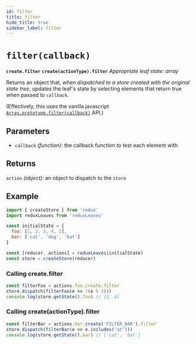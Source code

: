 ```yaml
---
id: filter
title: filter
hide_title: true
sidebar_label: filter
---
```


# `filter(callback)`
**`create.filter`**
**`create(actionType).filter`**
*Appropriate leaf state: array*

Returns an object that, *when dispatched to a store created with the original state tree*, updates the leaf's state by selecting elements that return true when passed to `callback`.

(Effectively, this uses the vanilla javascript [`Array.prototype.filter(callback)`](https://developer.mozilla.org/en-US/docs/Web/JavaScript/Reference/Global_Objects/Array/filter) API.)

## Parameters
- `callback` *(function)*: the callback function to test each element with

## Returns
`action` *(object)*: an object to dispatch to the `store`

## Example
```js
import { createStore } from 'redux'
import reduxLeaves from 'reduxLeaves'

const initialState = {
  foo: [1, 2, 3, 4, 5],
  bar: ['cat', 'dog', 'bat']
}

const [reducer, actions] = reduxLeaves(initialState)
const store = createStore(reducer)
```

### Calling create.filter
```js
const filterFoo = actions.foo.create.filter
store.dispatch(filterFoo(e => !(e % 2)))
console.log(store.getState().foo) // [2, 4]
```

### Calling create(actionType).filter
```js
const filterBar = actions.bar.create('FILTER_BAR').filter
store.dispatch(filterBar(e => e.includes('at')))
console.log(store.getState().bar) // ['cat', 'bat']
```